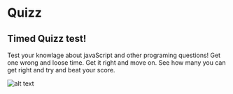 # Quizz

## Timed Quizz test!
Test your knowlage about javaScript and other programing questions!
Get one wrong and loose time. Get it right and move on. See how many you can get right
and try and beat your score.

![alt text](./Quizz/testshot.png)